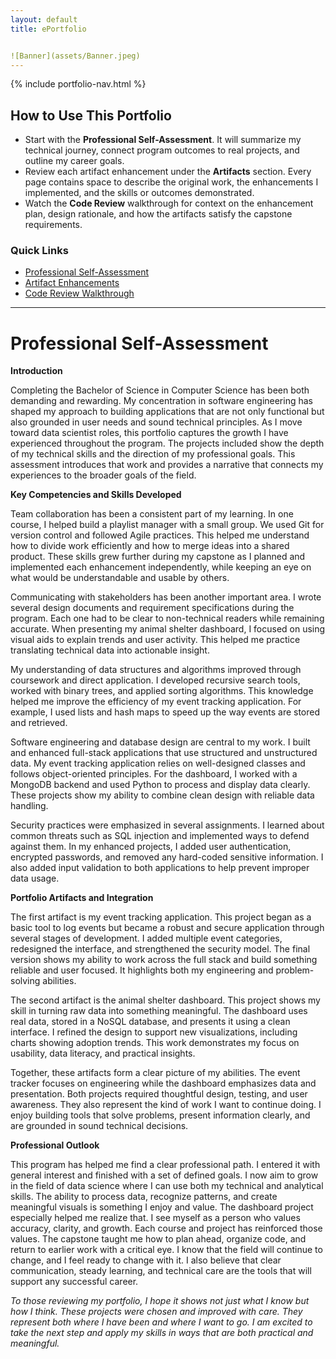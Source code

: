 ```yaml
---
layout: default
title: ePortfolio


![Banner](assets/Banner.jpeg)
---
```


{% include portfolio-nav.html %}

## How to Use This Portfolio

- Start with the **Professional Self-Assessment**. It will summarize my technical journey, connect program outcomes to real projects, and outline my career goals.
- Review each artifact enhancement under the **Artifacts** section. Every page contains space to describe the original work, the enhancements I implemented, and the skills or outcomes demonstrated.
- Watch the **Code Review** walkthrough for context on the enhancement plan, design rationale, and how the artifacts satisfy the capstone requirements.

### Quick Links

- [Professional Self-Assessment](#professional-self-assessment)
- [Artifact Enhancements](artifacts.html)
- [Code Review Walkthrough](code-review.html)

---
  
# Professional Self-Assessment

**Introduction**

Completing the Bachelor of Science in Computer Science has been both demanding and rewarding. My concentration in software engineering has shaped my approach to building applications that are not only functional but also grounded in user needs and sound technical principles. As I move toward data scientist roles, this portfolio captures the growth I have experienced throughout the program. The projects included show the depth of my technical skills and the direction of my professional goals. This assessment introduces that work and provides a narrative that connects my experiences to the broader goals of the field.

**Key Competencies and Skills Developed**

Team collaboration has been a consistent part of my learning. In one course, I helped build a playlist manager with a small group. We used Git for version control and followed Agile practices. This helped me understand how to divide work efficiently and how to merge ideas into a shared product. These skills grew further during my capstone as I planned and implemented each enhancement independently, while keeping an eye on what would be understandable and usable by others.

Communicating with stakeholders has been another important area. I wrote several design documents and requirement specifications during the program. Each one had to be clear to non-technical readers while remaining accurate. When presenting my animal shelter dashboard, I focused on using visual aids to explain trends and user activity. This helped me practice translating technical data into actionable insight.

My understanding of data structures and algorithms improved through coursework and direct application. I developed recursive search tools, worked with binary trees, and applied sorting algorithms. This knowledge helped me improve the efficiency of my event tracking application. For example, I used lists and hash maps to speed up the way events are stored and retrieved.

Software engineering and database design are central to my work. I built and enhanced full-stack applications that use structured and unstructured data. My event tracking application relies on well-designed classes and follows object-oriented principles. For the dashboard, I worked with a MongoDB backend and used Python to process and display data clearly. These projects show my ability to combine clean design with reliable data handling.

Security practices were emphasized in several assignments. I learned about common threats such as SQL injection and implemented ways to defend against them. In my enhanced projects, I added user authentication, encrypted passwords, and removed any hard-coded sensitive information. I also added input validation to both applications to help prevent improper data usage.

**Portfolio Artifacts and Integration**

The first artifact is my event tracking application. This project began as a basic tool to log events but became a robust and secure application through several stages of development. I added multiple event categories, redesigned the interface, and strengthened the security model. The final version shows my ability to work across the full stack and build something reliable and user focused. It highlights both my engineering and problem-solving abilities.

The second artifact is the animal shelter dashboard. This project shows my skill in turning raw data into something meaningful. The dashboard uses real data, stored in a NoSQL database, and presents it using a clean interface. I refined the design to support new visualizations, including charts showing adoption trends. This work demonstrates my focus on usability, data literacy, and practical insights.

Together, these artifacts form a clear picture of my abilities. The event tracker focuses on engineering while the dashboard emphasizes data and presentation. Both projects required thoughtful design, testing, and user awareness. They also represent the kind of work I want to continue doing. I enjoy building tools that solve problems, present information clearly, and are grounded in sound technical decisions.

**Professional Outlook**

This program has helped me find a clear professional path. I entered it with general interest and finished with a set of defined goals. I now aim to grow in the field of data science where I can use both my technical and analytical skills. The ability to process data, recognize patterns, and create meaningful visuals is something I enjoy and value. The dashboard project especially helped me realize that. I see myself as a person who values accuracy, clarity, and growth. Each course and project has reinforced those values. The capstone taught me how to plan ahead, organize code, and return to earlier work with a critical eye. I know that the field will continue to change, and I feel ready to change with it. I also believe that clear communication, steady learning, and technical care are the tools that will support any successful career.

*To those reviewing my portfolio, I hope it shows not just what I know but how I think. These projects were chosen and improved with care. They represent both where I have been and where I want to go. I am excited to take the next step and apply my skills in ways that are both practical and meaningful.*



